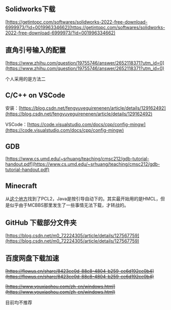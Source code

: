 ## Solidworks下载

[https://getintopc.com/softwares/solidworks-2022-free-download-6999973/?id=001996334662](https://getintopc.com/softwares/solidworks-2022-free-download-6999973/?id=001996334662)

## 直角引号输入的配置

[https://www.zhihu.com/question/19755746/answer/2652118371?utm_id=0](https://www.zhihu.com/question/19755746/answer/2652118371?utm_id=0)

个人采用的是方法二

## C/C++ on VSCode

安装：[https://blog.csdn.net/fengyuyeguirenenen/article/details/129162492](https://blog.csdn.net/fengyuyeguirenenen/article/details/129162492)

VSCode：[https://code.visualstudio.com/docs/cpp/config-mingw](https://code.visualstudio.com/docs/cpp/config-mingw)

## GDB

[https://www.cs.umd.edu/~srhuang/teaching/cmsc212/gdb-tutorial-handout.pdf](https://www.cs.umd.edu/~srhuang/teaching/cmsc212/gdb-tutorial-handout.pdf)

## Minecraft

从[这个地方](https://www.mcnav.net/)找到了PCL2，Java是按引导自动下的。其实最开始用的是HMCL，但是似乎由于MCBBS那里发生了一些事情无法下载，才转战的。

## GitHub 下载部分文件夹

[https://blog.csdn.net/m0_72224305/article/details/127567759](https://blog.csdn.net/m0_72224305/article/details/127567759)

## 百度网盘下载加速

~~[https://flowus.cn/share/8423ce0d-88c8-4804-b259-ce6d192cc0b4](https://flowus.cn/share/8423ce0d-88c8-4804-b259-ce6d192cc0b4)~~

~~[https://www.youxiaohou.com/zh-cn/windows.html](https://www.youxiaohou.com/zh-cn/windows.html)~~

目前均不推荐
